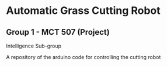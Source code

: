 # Automatic Grass Cutting Robot
## Group 1 - MCT 507 (Project)

Intelligence Sub-group

A repository of the arduino code for controlling the cutting robot